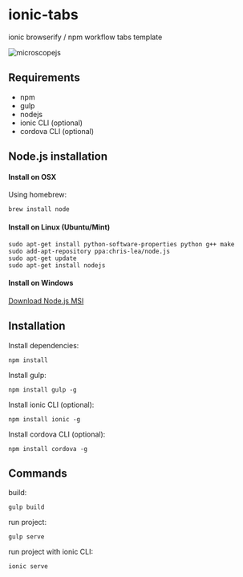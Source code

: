 # ionic-tabs

ionic browserify / npm workflow tabs template

![microscopejs](https://avatars0.githubusercontent.com/u/13710913?v=3&s=200)

Requirements
------------

* npm
* gulp
* nodejs
* ionic CLI (optional)
* cordova CLI (optional)

Node.js installation
--------------------

#### Install on OSX

Using homebrew:

	brew install node

#### Install on Linux (Ubuntu/Mint)

	sudo apt-get install python-software-properties python g++ make
	sudo add-apt-repository ppa:chris-lea/node.js
	sudo apt-get update
	sudo apt-get install nodejs

#### Install on Windows

[Download Node.js MSI](http://nodejs.org/download/)

Installation
------------

Install dependencies:

	npm install
	
Install gulp:

	npm install gulp -g
	
Install ionic CLI (optional):

	npm install ionic -g
	
Install cordova CLI (optional):

	npm install cordova -g

Commands
--------
	
build:

	gulp build
	
run project:

	gulp serve
	
run project with ionic CLI:

	ionic serve